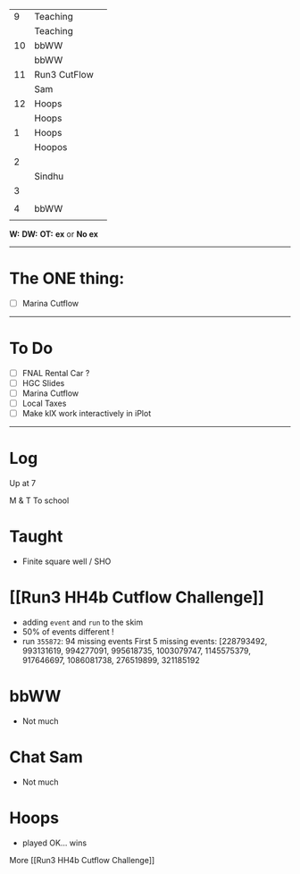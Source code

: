 
|     |               |     |
| --- | ------------- | --- |
| 9   | Teaching      |     |
|     | Teaching      |     |
| 10  | bbWW          |     |
|     | bbWW          |     |
| 11  | Run3 CutFlow  |     |
|     | Sam           |     |
| 12  | Hoops         |     |
|     | Hoops         |     |
| 1   | Hoops         |     |
|     | Hoopos        |     |
| 2   |               |     |
|     | Sindhu        |     |
| 3   |               |     |
|     |               |     |
| 4   | bbWW          |     |
|     |               |     |

**W:**
**DW:**
**OT:**
**ex** or **No ex**

---
# The ONE thing: 
- [ ] Marina Cutflow

---
# To Do

- [ ] FNAL Rental Car ?
- [ ] HGC Slides
- [ ] Marina Cutflow
- [ ] Local Taxes
- [ ] Make klX work interactively in iPlot

---

# Log

Up at 7 

M & T To school 

# Taught 
- Finite square well / SHO

# [[Run3 HH4b Cutflow Challenge]]
- adding `event` and `run` to the skim
- 50% of events different !
- run `355872`: 94 missing events
  First 5 missing events: [228793492, 993131619, 994277091, 995618735, 1003079747, 1145575379, 917646697, 1086081738, 276519899, 321185192

# bbWW
- Not much 

# Chat Sam
- Not much

# Hoops
- played OK... wins

More [[Run3 HH4b Cutflow Challenge]]


